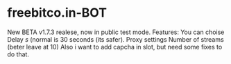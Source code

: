 # freebitco.in-BOT
New BETA v1.7.3 realese, now in public test mode.
Features:
You can choise Delay *s* (normal is 30 seconds (its safer).
Proxy settings
Number of streams (beter leave at 10)
Also i want to add capcha in slot, but need some fixes to do that.
